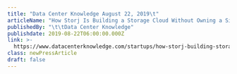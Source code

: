```yaml
---
title: "Data Center Knowledge August 22, 2019\t"
articleName: "How Storj Is Building a Storage Cloud Without Owning a Single Disk\t"
publishedBy: "\t\tData Center Knowledge"
publishdate: 2019-08-22T06:00:00.000Z
link: >-
  https://www.datacenterknowledge.com/startups/how-storj-building-storage-cloud-without-owning-single-disk
class: newPressArticle
draft: false
---
```


